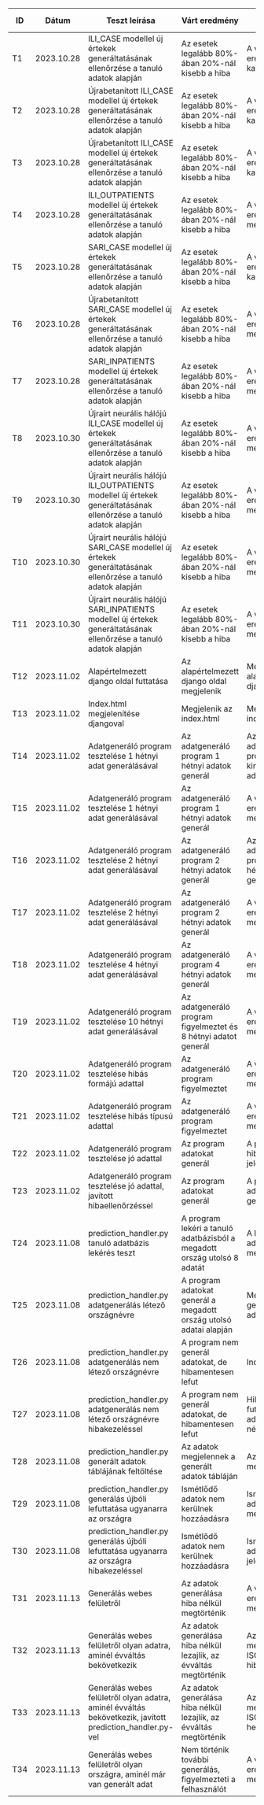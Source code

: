 | ID  | Dátum      | Teszt leírása                                                                                                    | Várt eredmény                                                            | Kapott eredmény                                  | Átment/Megbukott | Tesztelő     |
|-----|------------|------------------------------------------------------------------------------------------------------------------|--------------------------------------------------------------------------|--------------------------------------------------|------------------|--------------|
| T1  | 2023.10.28 | ILI_CASE modellel új értekek generáltatásának ellenőrzése a tanuló adatok alapján                                | Az esetek legalább 80%-ában 20%-nál kisebb a hiba                        | A várt eredmény nem kaptuk meg                   | Megbukott        | Kovács Zsolt |
| T2  | 2023.10.28 | Újrabetanított ILI_CASE modellel új értekek generáltatásának ellenőrzése a tanuló adatok alapján                 | Az esetek legalább 80%-ában 20%-nál kisebb a hiba                        | A várt eredmény nem kaptuk meg                   | Megbukott        | Kovács Zsolt |
| T3  | 2023.10.28 | Újrabetanított ILI_CASE modellel új értekek generáltatásának ellenőrzése a tanuló adatok alapján                 | Az esetek legalább 80%-ában 20%-nál kisebb a hiba                        | A várt eredmény nem kaptuk meg                   | Megbukott        | Kovács Zsolt |
| T4  | 2023.10.28 | ILI_OUTPATIENTS modellel új értekek generáltatásának ellenőrzése a tanuló adatok alapján                         | Az esetek legalább 80%-ában 20%-nál kisebb a hiba                        | A várt eredmény megkaptuk                        | Átment           | Kovács Zsolt |
| T5  | 2023.10.28 | SARI_CASE modellel új értekek generáltatásának ellenőrzése a tanuló adatok alapján                               | Az esetek legalább 80%-ában 20%-nál kisebb a hiba                        | A várt eredmény nem kaptuk meg                   | Megbukott        | Kovács Zsolt |
| T6  | 2023.10.28 | Újrabetanított SARI_CASE modellel új értekek generáltatásának ellenőrzése a tanuló adatok alapján                | Az esetek legalább 80%-ában 20%-nál kisebb a hiba                        | A várt eredmény megkaptuk                        | Átment           | Kovács Zsolt |
| T7  | 2023.10.28 | SARI_INPATIENTS modellel új értekek generáltatásának ellenőrzése a tanuló adatok alapján                         | Az esetek legalább 80%-ában 20%-nál kisebb a hiba                        | A várt eredmény megkaptuk                        | Átment           | Kovács Zsolt |
| T8  | 2023.10.30 | Újraírt neurális hálójú ILI_CASE modellel új értekek generáltatásának ellenőrzése a tanuló adatok alapján        | Az esetek legalább 80%-ában 20%-nál kisebb a hiba                        | A várt eredmény megkaptuk                        | Átment           | Kovács Zsolt |
| T9  | 2023.10.30 | Újraírt neurális hálójú ILI_OUTPATIENTS modellel új értekek generáltatásának ellenőrzése a tanuló adatok alapján | Az esetek legalább 80%-ában 20%-nál kisebb a hiba                        | A várt eredmény megkaptuk                        | Átment           | Kovács Zsolt |
| T10 | 2023.10.30 | Újraírt neurális hálójú SARI_CASE modellel új értekek generáltatásának ellenőrzése a tanuló adatok alapján       | Az esetek legalább 80%-ában 20%-nál kisebb a hiba                        | A várt eredmény megkaptuk                        | Átment           | Kovács Zsolt |
| T11 | 2023.10.30 | Újraírt neurális hálójú SARI_INPATIENTS modellel új értekek generáltatásának ellenőrzése a tanuló adatok alapján | Az esetek legalább 80%-ában 20%-nál kisebb a hiba                        | A várt eredmény megkaptuk                        | Átment           | Kovács Zsolt |
| T12 | 2023.11.02 | Alapértelmezett django oldal futtatása                                                                           | Az alapértelmezett django oldal megjelenik                               | Megjelent az alapértelmezett django oldal        | Átment           | Kovács Zsolt |
| T13 | 2023.11.02 | Index.html megjelenítése djangoval                                                                               | Megjelenik az index.html                                                 | Megjelent az index.html                          | Átment           | Kovács Zsolt |
| T14 | 2023.11.02 | Adatgeneráló program tesztelése 1 hétnyi adat generálásával                                                      | Az adatgeneráló program 1 hétnyi adatok generál                          | Az adatgeneráló program üres kimenetet adott     | Megbukott        | Kovács Zsolt |
| T15 | 2023.11.02 | Adatgeneráló program tesztelése 1 hétnyi adat generálásával                                                      | Az adatgeneráló program 1 hétnyi adatok generál                          | A várt eredményt megkaptuk                       | Átment           | Kovács Zsolt |
| T16 | 2023.11.02 | Adatgeneráló program tesztelése 2 hétnyi adat generálásával                                                      | Az adatgeneráló program 2 hétnyi adatok generál                          | Az adatgeneráló program 1 hétnyi adatot generált | Megbukott        | Kovács Zsolt |
| T17 | 2023.11.02 | Adatgeneráló program tesztelése 2 hétnyi adat generálásával                                                      | Az adatgeneráló program 2 hétnyi adatok generál                          | A várt eredményt megkaptuk                       | Átment           | Kovács Zsolt |
| T18 | 2023.11.02 | Adatgeneráló program tesztelése 4 hétnyi adat generálásával                                                      | Az adatgeneráló program 4 hétnyi adatok generál                          | A várt eredményt megkaptuk                       | Átment           | Kovács Zsolt |
| T19 | 2023.11.02 | Adatgeneráló program tesztelése 10 hétnyi adat generálásával                                                     | Az adatgeneráló program figyelmeztet és 8 hétnyi adatot generál          | A várt eredményt megkaptuk                       | Átment           | Kovács Zsolt |
| T20 | 2023.11.02 | Adatgeneráló program tesztelése hibás formájú adattal                                                            | Az adatgeneráló program figyelmeztet                                     | A várt eredményt megkaptuk                       | Átment           | Kovács Zsolt |
| T21 | 2023.11.02 | Adatgeneráló program tesztelése hibás típusú adattal                                                             | Az adatgeneráló program figyelmeztet                                     | A várt eredményt megkaptuk                       | Átment           | Kovács Zsolt |
| T22 | 2023.11.02 | Adatgeneráló program tesztelése jó adattal                                                                       | Az program adatokat generál                                              | A program hibás formát jelez                     | Mebukott         | Kovács Zsolt |
| T23 | 2023.11.02 | Adatgeneráló program tesztelése jó adattal, javított hibaellenőrzéssel                                           | Az program adatokat generál                                              | A program adatokat generál                       | Átment           | Kovács Zsolt |
| T24 | 2023.11.08 | prediction_handler.py tanuló adatbázis lekérés teszt                                                             | A program lekéri a tanuló adatbázisból a megadott ország utolsó 8 adatát | A lekért adatokat megkaptuk                      | Átment           | Kovács Zsolt |
| T25 | 2023.11.08 | prediction_handler.py adatgenerálás létező országnévre                                                           | A program adatokat generál a megadott ország utolsó adatai alapján       | Megkaptuk a generált adatokat                    | Átment           | Kovács Zsolt |
| T26 | 2023.11.08 | prediction_handler.py adatgenerálás nem létező országnévre                                                       | A program nem generál adatokat, de hibamentesen lefut                    | IndexError                                       | Megbukott        | Kovács Zsolt |
| T27 | 2023.11.08 | prediction_handler.py adatgenerálás nem létező országnévre hibakezeléssel                                        | A program nem generál adatokat, de hibamentesen lefut                    | Hibamentes futás adatgenerálás nélkül            | Átment           | Kovács Zsolt |
| T28 | 2023.11.08 | prediction_handler.py generált adatok táblájának feltöltése                                                      | Az adatok megjelennek a generált adatok tábláján                         | Az adatok megjelentek                            | Átment           | Kovács Zsolt |
| T29 | 2023.11.08 | prediction_handler.py generálás újbóli lefuttatása ugyanarra az országra                                         | Ismétlődő adatok nem kerülnek hozzáadásra                                | Ismétlődő adatok jelentek meg                    | Megbukott        | Kovács Zsolt |
| T30 | 2023.11.08 | prediction_handler.py generálás újbóli lefuttatása ugyanarra az országra hibakezeléssel                          | Ismétlődő adatok nem kerülnek hozzáadásra                                | Ismétlődő adatok nem jelentek meg                | Átment           | Kovács Zsolt |
| T31 | 2023.11.13 | Generálás webes felületről                                                                                       | Az adatok generálása hiba nélkül megtörténik                             | A várt eredményt megkaptuk                       | Átment           | Kovács Zsolt |
| T32 | 2023.11.13 | Generálás webes felületről olyan adatra, aminél évváltás bekövetkezik                                            | Az adatok generálása hiba nélkül lezajlik, az évváltás megtörténik       | Az évváltás megtörtént, az ISO_WEEK hibás        | Megbukott        | Kovács Zsolt |
| T33 | 2023.11.13 | Generálás webes felületről olyan adatra, aminél évváltás bekövetkezik, javított prediction_handler.py-vel        | Az adatok generálása hiba nélkül lezajlik, az évváltás megtörténik       | Az évváltás megtörtént, az ISO_WEEK helyes       | Átment           | Kovács Zsolt |
| T34 | 2023.11.13 | Generálás webes felületről olyan országra, aminél már van generált adat                                          | Nem történik további generálás, figyelmezteti a felhasználót             | A várt eredményt megkaptuk                       | Átment           | Kovács Zsolt |